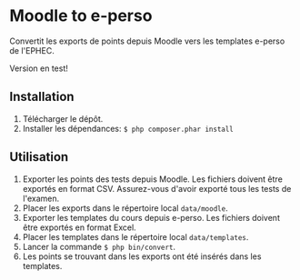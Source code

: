# Moodle to e-perso

Convertit les exports de points depuis Moodle vers les templates e-perso de l'EPHEC.

Version en test!

## Installation

 1. Télécharger le dépôt.
 2. Installer les dépendances: `$ php composer.phar install`


## Utilisation

 1. Exporter les points des tests depuis Moodle. Les fichiers doivent être exportés en format CSV. Assurez-vous d'avoir exporté tous les tests de l'examen.
 2. Placer les exports dans le répertoire local `data/moodle`.
 3. Exporter les templates du cours depuis e-perso. Les fichiers doivent être exportés en format Excel.
 4. Placer les templates dans le répertoire local `data/templates`.
 5. Lancer la commande `$ php bin/convert`.
 6. Les points se trouvant dans les exports ont été insérés dans les templates.
